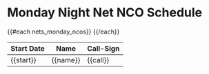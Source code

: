 # Monday Night Net NCO Schedule

<table class="table table-striped table-bordered table-hover table-condensed">
  <thead>
    <tr>
      <th>Start Date</th>
      <th>Name</th>
      <th>Call-Sign</th>
    </tr>
  </thead>
  <tbody>
{{#each nets_monday_ncos}}
    <tr>
      <td>{{start}}</td>
      <td>{{name}}</td>
      <td>{{call}}</td>
    </tr>
{{/each}}
  </tbody>
</table>

